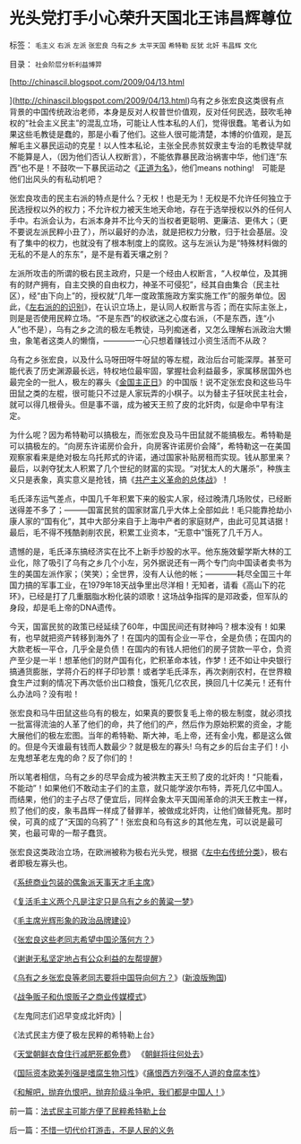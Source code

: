 # 光头党打手小心荣升天国北王讳昌辉尊位

标签： `毛主义` `右派` `左派` `张宏良` `乌有之乡` `太平天国` `希特勒` `反犹` `北奸` `韦昌辉` `文化` 

目录： `社会阶层分析利益博羿`

[http://chinascil.blogspot.com/2009/04/13.html

](http://chinascil.blogspot.com/2009/04/13.html)乌有之乡张宏良这类很有点背景的中国传统政治老师，本身是反对人权普世价值观，反对任何民选，鼓吹毛神权的“社会主义民主”的混乱立场，可能让人性本私的人们，觉得很蠢。笔者认为如果这些毛教徒是蠢的，那是小看了他们。这些人很可能清楚，本博的价值观，是瓦解毛主义暴民运动的克星！以人性本私论，主张全民赤贫奴隶主专治的毛教徒早就不能算是人，（因为他们否认人权断言），不能依靠暴民政治祸害中华，他们连“东西”也不是！不鼓吹一下暴民运动之《[正道为名](../../../2008/6/3/道德啊，世间邪恶，均以汝为名！.md)》，他们means nothing!　可能是他们出风头的有私动机吧？



张宏良攻击的民主右派的特点是什么？无权！也是无为！无权是不允许任何独立于民选授权以外的权力；不允许权力被天生地天命地，存在于选举授权以外的任何人手中。右派会认为，右派本身并不比今天的当权者更聪明、更廉洁、更伟大；（更不要说左派民粹小丑了），所以最好的办法，就是把权力分散，归于社会基层。没有了集中的权力，也就没有了根本制度上的腐败。这与左派认为是“特殊材料做的无私的不是人的东东”，是不是有着天壤之别？

左派所攻击的所谓的极右民主政府，只是一个经由人权断言，“人权单位，及其拥有的财产拥有，自主交换的自由权力，神圣不可侵犯”，经其自由集合（民主社区），经“由下向上”的，授权就“几年一度政策施政方案实施工作”的服务单位。因此，《[左右派的的识别](http://blog.sina.com.cn/s/blog_5563a64d0100ccx7.html)》，在认识立场上，是认同人权断言与否；而在实际主张上，则是是否使用民粹立场。“不是东西”的权欲迷之心度右派，（不是东西，连“小人”也不是），乌有之乡之流的极左毛教徒，马列痴迷者，又怎么理解右派政治大懒虫，象笔者这类人的懒惰，————一心只想着赚钱过小资生活而不从政？

乌有之乡张宏良，以及什么马呀田呀牛呀鼠的等左棍，政治后台可能深厚。甚至可能代表了历史渊源最长远，特权地位最牢固，掌握社会利益最多，家属移居国外也最完全的一批人，极左的寡头《[金国主正日](http://blog.sina.com.cn/s/blog_5563a64d0100d9wx.html)》的中国版！说不定张宏良和这些马牛田鼠之类的左棍，很可能只不过是人家玩弄的小棋子。以为替主子狂吠民主社会，就可以得几根骨头。但是事不谐，成为被天王煎了皮的北奸肉，似是命中早有注定。



为什么呢？因为希特勒可以搞极左，而张宏良及马牛田鼠就不能搞极左。希特勒是可以搞极左的。“向房东许诺房价会升，向房客许诺房价会降”，希特勒这一在美国观察家看来是绝对极左乌托邦式的许诺，通过国家补贴房租而实现。钱从那里来？最后，以剥夺犹太人积累了几个世纪的财富的实现。“对犹太人的大屠杀”，种族主义只是表象，真实意义是抢钱，搞《[共产主义革命的总体战](../../../2009/6/25/第一个实践马恩主义社会制度设想的世界军事强国.md)》！



毛氏泽东运气差点，中国几千年积累下来的殷实人家，经过晚清几场败仗，已经断送得差不多了；———国富民贫的国家财富几乎大体上全部如此！毛只能靠抢劫小康人家的“国有化”，其中大部分来自于上海中产者的家庭财产，由此可见其诘据！最后，毛不得不残酷剥削农民，积累工业资本，“无意中”饿死了几千万人。



遗憾的是，毛氏泽东搞经济实在比不上新手炒股的水平。他东施效颦学斯大林的工业化，除了吸引了乌有之乡几个小左，另外据说还有一两个专门向中国读者卖书为生的美国左派作家；（笑笑）；全世界，没有人认他的帐；————耗尽全国三十年国力搞的军事工业，在1979年18天战争里出尽洋相！无知者，请看《高山下的花环》，已经是打了几重胭脂水粉化装的颂歌！这场战争指挥的是邓政委，但军队的身段，却是毛上帝的DNA遗传。



今天，国富民贫的政策已经延续了60年，中国民间还有财神吗？根本没有！如果有，也早就把资产转移到海外了！在国内的国有企业一平仓，全是负债；在国内的大款老板一平仓，几乎全是负债！在国内的有钱人把他们的房子贷款一平仓，负资产至少是一半！想革他们的财产国有化，贮积革命本钱，作梦！还不如让中央银行搞通货膨胀，学蒋介石的样子印钞票！或者学毛氏泽东，再次剥削农村，在世界粮食生产过剩的情况下再次低价出口粮食，饿死几亿农民，换回几十亿美元！还有什么办法吗？没有啦！

张宏良和马牛田鼠这些乌有的极左，如果真的要恢复毛上帝的极左制度，就必须找一批富得流油的人革了他们的命，共了他们的产，然后作为原始积累的资金，才能大展他们的极左宏图。当年的希特勒、斯大神，毛上帝，还有金小鬼，都是这么做的。但是今天谁最有钱而人数最少？就是极左的寡头!
乌有之乡的后台主子们！小左鬼想革老左鬼的命？反了你们的！

所以笔者相信，乌有之乡的尽早会成为被洪教主天王煎了皮的北奸肉！“只能看，不能动”！如果他们不敢动主子们的主意，就只能学波尔布特，弄死几亿中国人。而结果，他们的主子占尽了便宜后，同样会象太平天国闹革命的洪天王教主一样，煎了他们的皮，象韦昌辉一样成了替罪羊，被做成北奸肉，让他们做替死鬼。那时侯，可真的成了“天国的乌鸦了”！张宏良和乌有这乡的其他左鬼，可以说是最可笑，也最可卑的一帮子蠢货。



张宏良这类政治立场，在欧洲被称为极右光头党，根据《[左中右传统分类](../../../2009/1/28/笑谈中国道德口水仗之左中右派.md)》，极右者即极左寡头也。



《[系统商业包装的偶象派天事天才毛主席](http://blog.sina.com.cn/s/blog_5563a64d0100dj3k.html)》

《[复活毛主义两个凡是注定只是乌有之乡的黄粱一梦](http://blog.sina.com.cn/s/blog_5563a64d0100dkb7.html)》

《[毛主席光辉形象的政治品牌建设](../../../2009/6/27/毛泽东思想是党的集体结晶品牌非个人天才.md)》

《[张宏良这些老同志希望中国沦落何方？](http://blog.sina.com.cn/s/blog_5563a64d0100dkfr.html)》

《[谢谢无私坚定地占有公众利益的左帮提醒](http://blog.sina.com.cn/s/blog_5563a64d0100dkg7.html)》

《[乌有之乡张宏良等老同志要将中国导向何方？](http://hi.baidu.com/darthchn/blog/item/eb23144a0b5d59f982025cdd.html)》([新浪版殉国](http://blog.sina.com.cn/s/blog_5563a64d0100dkin.html))

《[战争贩子和仇恨贩子之商业传媒模式](http://blog.sina.com.cn/s/blog_5563a64d0100dkk5.html)》

《左鬼同志们迟早变成北奸肉》|

《法式民主方便了极左民粹的希特勒上台》

《[天堂朝鲜衣食住行减肥死都免费](../../../2009/6/3/朝鲜是个天堂，衣食住行减肥死都免费.md)》
《[朝鲜将往何处去](http://blog.sina.com.cn/s/blog_5563a64d0100d9wx.html)》

《[国际资本欧美列强是嗜腐生物习性](../../../2009/5/30/国际资本欧美列强是嗜腐生物习性.md)》《[痛恨西方列强不人道的食腐本性](../../../2009/5/31/西方列强帝国主义国家不够“哥们人道”的食腐本性.md)》

《[和解吧，抛弃仇恨吧，抛弃阶级斗争吧，我们都是中国人！](http://hi.baidu.com/darthchn/blog/item/5466a49449f3f7007bf48097.html)》



前一篇：[法式民主可能方便了民粹希特勒上台](../../../2009/6/29/法式民主可能方便了民粹希特勒上台.md)

后一篇：[不惜一切代价打游击，不是人民的义务](../../../2009/6/30/不惜一切代价打游击，不是人民的义务.md)